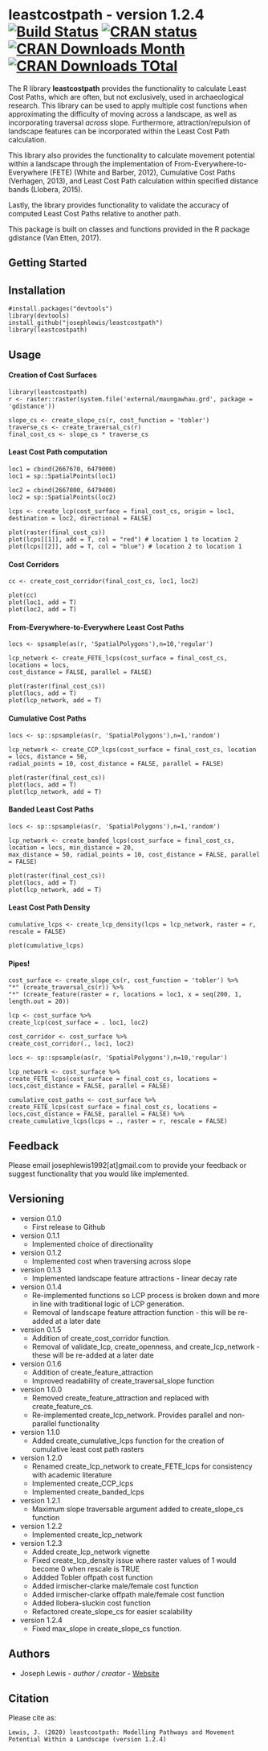 leastcostpath - version 1.2.4 [![Build Status](https://travis-ci.org/josephlewis/leastcostpath.svg?branch=master)](https://travis-ci.org/josephlewis/leastcostpath)
[![CRAN status](https://www.r-pkg.org/badges/version/leastcostpath)](https://cran.r-project.org/package=leastcostpath)
[![CRAN Downloads Month](https://cranlogs.r-pkg.org/badges/leastcostpath)](https://cranlogs.r-pkg.org/badges/leastcostpath)
[![CRAN Downloads TOtal](https://cranlogs.r-pkg.org/badges/grand-total/leastcostpath)](https://cranlogs.r-pkg.org/badges/grand-total/leastcostpath)
=============================

The R library <b>leastcostpath</b> provides the functionality to calculate Least Cost Paths, which are often, but not exclusively, used in archaeological research. This library can be used to apply multiple cost functions when approximating the difficulty of moving across a landscape, as well as incorporating traversal <i>across</i> slope. Furthermore, attraction/repulsion of landscape features can be incorporated within the Least Cost Path calculation.

This library also provides the functionality to calculate movement potential within a landscape through the implementation of From-Everywhere-to-Everywhere (FETE) (White and Barber, 2012), Cumulative Cost Paths (Verhagen, 2013), and Least Cost Path calculation within specified distance bands (Llobera, 2015). 

Lastly, the library provides functionality to validate the accuracy of computed Least Cost Paths relative to another path. 

This package is built on classes and functions provided in the R package gdistance (Van Etten, 2017). 

Getting Started
---------------

Installation
--------

    #install.packages("devtools")
    library(devtools)
    install_github("josephlewis/leastcostpath")
    library(leastcostpath)

Usage
--------

#### Creation of Cost Surfaces

    library(leastcostpath)
    r <- raster::raster(system.file('external/maungawhau.grd', package = 'gdistance'))
        
    slope_cs <- create_slope_cs(r, cost_function = 'tobler')
    traverse_cs <- create_traversal_cs(r)
    final_cost_cs <- slope_cs * traverse_cs

#### Least Cost Path computation

    loc1 = cbind(2667670, 6479000)
    loc1 = sp::SpatialPoints(loc1)
 
    loc2 = cbind(2667800, 6479400)
    loc2 = sp::SpatialPoints(loc2)

    lcps <- create_lcp(cost_surface = final_cost_cs, origin = loc1, destination = loc2, directional = FALSE)
  
    plot(raster(final_cost_cs))
    plot(lcps[[1]], add = T, col = "red") # location 1 to location 2
    plot(lcps[[2]], add = T, col = "blue") # location 2 to location 1
    
#### Cost Corridors

    cc <- create_cost_corridor(final_cost_cs, loc1, loc2)
    
    plot(cc)
    plot(loc1, add = T)
    plot(loc2, add = T)
    
#### From-Everywhere-to-Everywhere Least Cost Paths

    locs <- spsample(as(r, 'SpatialPolygons'),n=10,'regular')
    
    lcp_network <- create_FETE_lcps(cost_surface = final_cost_cs, locations = locs,
    cost_distance = FALSE, parallel = FALSE)
    
    plot(raster(final_cost_cs))
    plot(locs, add = T)
    plot(lcp_network, add = T)
    
#### Cumulative Cost Paths

    locs <- sp::spsample(as(r, 'SpatialPolygons'),n=1,'random')

    lcp_network <- create_CCP_lcps(cost_surface = final_cost_cs, location = locs, distance = 50,
    radial_points = 10, cost_distance = FALSE, parallel = FALSE)
    
    plot(raster(final_cost_cs))
    plot(locs, add = T)
    plot(lcp_network, add = T)
    
#### Banded Least Cost Paths

    locs <- sp::spsample(as(r, 'SpatialPolygons'),n=1,'random')

    lcp_network <- create_banded_lcps(cost_surface = final_cost_cs, location = locs, min_distance = 20,
    max_distance = 50, radial_points = 10, cost_distance = FALSE, parallel = FALSE)
    
    plot(raster(final_cost_cs))
    plot(locs, add = T)
    plot(lcp_network, add = T)

#### Least Cost Path Density

    cumulative_lcps <- create_lcp_density(lcps = lcp_network, raster = r, rescale = FALSE)

    plot(cumulative_lcps)
    
#### Pipes!

    cost_surface <- create_slope_cs(r, cost_function = 'tobler') %>%
    "*" (create_traversal_cs(r)) %>%
    "*" (create_feature(raster = r, locations = loc1, x = seq(200, 1, length.out = 20))
    
    lcp <- cost_surface %>% 
    create_lcp(cost_surface = . loc1, loc2)
    
    cost_corridor <- cost_surface %>% 
    create_cost_corridor(., loc1, loc2)
    
    locs <- sp::spsample(as(r, 'SpatialPolygons'),n=10,'regular')
    
    lcp_network <- cost_surface %>% 
    create_FETE_lcps(cost_surface = final_cost_cs, locations = locs,cost_distance = FALSE, parallel = FALSE)
    
    cumulative_cost_paths <- cost_surface %>% 
    create_FETE_lcps(cost_surface = final_cost_cs, locations = locs,cost_distance = FALSE, parallel = FALSE) %>%
    create_cumulative_lcps(lcps = ., raster = r, rescale = FALSE)

Feedback
--------

Please email josephlewis1992\[at\]gmail.com to provide your feedback or suggest functionality that you would like implemented.

Versioning
----------

-   version 0.1.0
      * First release to Github
-   version 0.1.1 
      * Implemented choice of directionality
-   version 0.1.2 
      * Implemented cost when traversing across slope
-   version 0.1.3 
      * Implemented landscape feature attractions - linear decay rate
-   version 0.1.4 
      * Re-implemented functions so LCP process is broken down and more in line with traditional logic of LCP generation.
      * Removal of landscape feature attraction function - this will be re-added at a later date
-   version 0.1.5 
      * Addition of create_cost_corridor function. 
      * Removal of validate_lcp, create_openness, and create_lcp_network - these will be re-added at a later date
-   version 0.1.6
      * Addition of create_feature_attraction
      * Improved readability of create_traversal_slope function 
-   version 1.0.0
      * Removed create_feature_attraction and replaced with create_feature_cs. 
      * Re-implemented create_lcp_network. Provides parallel and non-parallel functionality
-   version 1.1.0
      * Added create_cumulative_lcps function for the creation of cumulative least cost path rasters 
-   version 1.2.0
      * Renamed create_lcp_network to create_FETE_lcps for consistency with academic literature
      * Implemented create_CCP_lcps
      * Implemented create_banded_lcps
-   version 1.2.1
      * Maximum slope traversable argument added to create_slope_cs function
-   version 1.2.2
      * Implemented create_lcp_network
-   version 1.2.3
      * Added create_lcp_network vignette
      * Fixed create_lcp_density issue where raster values of 1 would become 0 when rescale is TRUE      
      * Addded Tobler offpath cost function
      * Added irmischer-clarke male/female cost function
      * Added irmischer-clarke offpath male/female cost function
      * Added llobera-sluckin cost function
      * Refactored create_slope_cs for easier scalability
-   version 1.2.4
      * Fixed max_slope in create_slope_cs function.       

Authors
-------

-   Joseph Lewis - *author / creator* - [Website](https://josephlewis.github.io)

Citation
--------

Please cite as:

    Lewis, J. (2020) leastcostpath: Modelling Pathways and Movement Potential Within a Landscape (version 1.2.4)
